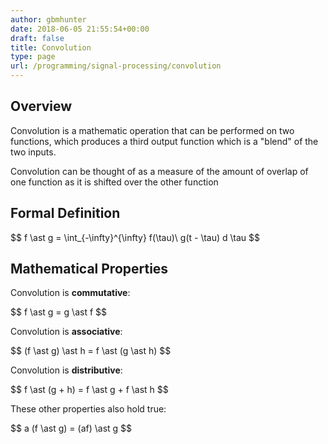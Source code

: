 ```yaml
---
author: gbmhunter
date: 2018-06-05 21:55:54+00:00
draft: false
title: Convolution
type: page
url: /programming/signal-processing/convolution
---
```


## Overview

Convolution is a mathematic operation that can be performed on two functions, which produces a third output function which is a "blend" of the two inputs.

Convolution can be thought of as a measure of the amount of overlap of one function as it is shifted over the other function

## Formal Definition

<div>$$ f \ast g = \int_{-\infty}^{\infty} f(\tau)\ g(t - \tau) d \tau $$</div>

## Mathematical Properties

Convolution is **commutative**:

<div>$$ f \ast g = g \ast f $$</div>

Convolution is **associative**:

<div>$$ (f \ast g) \ast h = f \ast (g \ast h) $$</div>

Convolution is **distributive**:

<div>$$ f \ast (g + h) = f \ast g + f \ast h $$</div>

These other properties also hold true:

<div>$$ a (f \ast g) = (af) \ast g $$</div>
